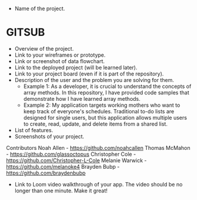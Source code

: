 - Name of the project.
# GITSUB 
- Overview of the project.
- Link to your wireframes or prototype.
- Link or screenshot of data flowchart.
- Link to the deployed project (will be learned later).
- Link to your project board (even if it is part of the repository).
- Description of the user and the problem you are solving for them. 
  - Example 1: As a developer, it is crucial to understand the concepts of array methods. In this repository, I have provided code samples that demonstrate how I have learned array methods.
  - Example 2: My application targets working mothers who want to keep track of everyone's schedules. Traditional to-do lists are designed for single users, but this application allows multiple users to create, read, update, and delete items from a shared list.
- List of features.
- Screenshots of your project.

Contributors
  Noah Allen - https://github.com/noahcallen
  Thomas McMahon - https://github.com/glassoctopus
  Christopher Cole - https://github.com/Christopher-L-Cole
  Melanie Warwick - https://github.com/melanoke4
  Brayden Bubp - https://github.com/braydenbubp
  
- Link to Loom video walkthrough of your app. The video should be no longer than one minute. Make it great!

